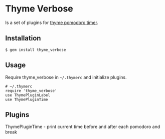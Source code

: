 # Thyme Verbose

Is a set of plugins for [thyme pomodoro timer](https://github.com/hughbien/thyme).

## Installation

    $ gem install thyme_verbose

## Usage

Require thyme_verbose in `~/.thymerc` and initialize plugins.

    # ~/.thymerc
    require 'thyme_verbose'
    use ThymePluginLabel
    use ThymePluginTime

## Plugins

ThymePluginTime - print current time before and after each pomodoro and break 
